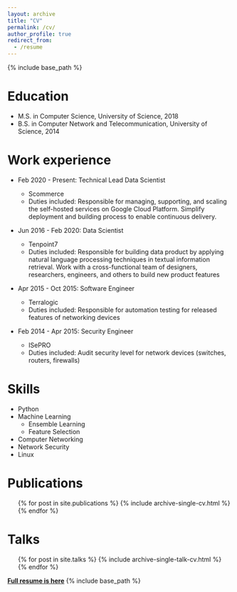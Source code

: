 ```yaml
---
layout: archive
title: "CV"
permalink: /cv/
author_profile: true
redirect_from:
  - /resume
---
```


{% include base_path %}


Education
======
* M.S. in Computer Science, University of Science, 2018
* B.S. in Computer Network and Telecommunication, University of Science, 2014

Work experience
======
* Feb 2020 - Present: Technical Lead Data Scientist
  * Scommerce
  * Duties included: Responsible for managing, supporting, and scaling the self-hosted services on Google Cloud Platform. Simplify deployment and building process to enable continuous delivery.


* Jun 2016 - Feb 2020: Data Scientist
  * Tenpoint7
  * Duties included: Responsible for building data product by applying natural language processing techniques in textual information retrieval. Work with a cross-functional team of designers, researchers, engineers, and others to build new product features


* Apr 2015 - Oct 2015: Software Engineer
  * Terralogic
  * Duties included: Responsible for automation testing for released features of networking devices

* Feb 2014 - Apr 2015: Security Engineer
  * ISePRO
  * Duties included: Audit security level for network devices (switches, routers, firewalls)

Skills
======
* Python
* Machine Learning
  * Ensemble Learning
  * Feature Selection
* Computer Networking
* Network Security
* Linux

Publications
======
  <ul>{% for post in site.publications %}
    {% include archive-single-cv.html %}
  {% endfor %}</ul>

Talks
======
  <ul>{% for post in site.talks %}
    {% include archive-single-talk-cv.html %}
  {% endfor %}</ul>

<!-- Teaching -->
<!-- ====== -->
<!--   <ul>{% for post in site.teaching %} -->
<!--     {% include archive-single-cv.html %} -->
<!--   {% endfor %}</ul> -->



[**Full resume is here**](http://quandb.github.io/files/quan_duong_resume.pdf)
{% include base_path %}